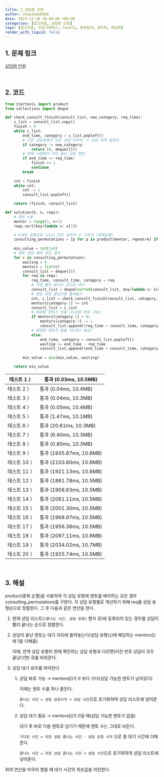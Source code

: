 ```yaml
---
title: 🐹 상담원 인원
author: chaeshee0908
date: 2023-12-10 20:00:00 +09:00
categories: [알고리즘, 상담원 인원]
tags: [알고리즘, 프로그래머스, level2, 완전탐색, 8주차, 채승희]
render_with_liquid: false
---
```


## 1. 문제 링크

[상담원 인원](https://school.programmers.co.kr/learn/courses/30/lessons/214288)

<br>

## 2. 코드

```python
from itertools import product
from collections import deque

def check_consult_finish(consult_list, now_category, req_time):
    c_list = consult_list.copy()
    finish = 0
    while c_list:
        end_time, category = c_list.popleft()
        # 이전 상담유형의 모든 상담 마무리 -> 상담 내역 없애기 
        if category != now_category:
            return (0, deque([]))
        # 현재 시점에서 이미 끝난 상담 확인
        if end_time <= req_time:
            finish += 1
            continue
        break
    
    cnt = finish
    while cnt:
        cnt -= 1
        consult_list.popleft()

    return (finish, consult_list)

def solution(k, n, reqs):
    # 멘토 n명
    mentor = range(1, n+1)
    reqs.sort(key=lambda x: x[2])

    # k개의 유형으로 나누는 모든 경우의 수 구하기 (중복순열)
    consulting_permutations = [p for p in product(mentor, repeat=k) if sum(p) == n]
    
    min_value = int(1e9)
    # 멘토 상담 배치 모든 경우
    for c in consulting_permutations:
        waiting = 0
        mentors = list(c)
        consult_list = deque([])
        for req in reqs:
            req_time, consult_time, category = req
            # 가장 빨리 끝나는 순으로 대기
            consult_list = deque(sorted(consult_list, key=lambda x: x[0]))
            # 멘토 상담 끝났으면 돌려놓기
            cnt, c_list = check_consult_finish(consult_list, category, req_time)
            mentors[category-1] += cnt
            consult_list = c_list
            # 배정할 멘토가 있을 시(상담 바로 가능)
            if mentors[category-1] > 0:
                mentors[category-1] -= 1
                consult_list.append((req_time + consult_time, category)) # 상담 배정
            # 배정할 멘토가 없을 시(대기 필요)
            else:
                end_time, category = consult_list.popleft()
                waiting += end_time - req_time
                consult_list.append((end_time + consult_time, category)) # 상담 배정
            
        min_value = min(min_value, waiting)

    return min_value
```

| 테스트 1 〉 | 통과 (0.03ms, 10.5MB) |
| --- | --- |
| 테스트 2 〉 | 통과 (0.04ms, 10.4MB) |
| 테스트 3 〉 | 통과 (0.04ms, 10.3MB) |
| 테스트 4 〉 | 통과 (0.05ms, 10.4MB) |
| 테스트 5 〉 | 통과 (1.47ms, 10.1MB) |
| 테스트 6 〉 | 통과 (20.61ms, 10.3MB) |
| 테스트 7 〉 | 통과 (6.40ms, 10.3MB) |
| 테스트 8 〉 | 통과 (0.80ms, 10.3MB) |
| 테스트 9 〉 | 통과 (1935.87ms, 10.6MB) |
| 테스트 10 〉 | 통과 (2103.60ms, 10.6MB) |
| 테스트 11 〉 | 통과 (1921.13ms, 10.6MB) |
| 테스트 12 〉 | 통과 (1881.78ms, 10.5MB) |
| 테스트 13 〉 | 통과 (1908.63ms, 10.5MB) |
| 테스트 14 〉 | 통과 (2061.11ms, 10.5MB) |
| 테스트 15 〉 | 통과 (2001.30ms, 10.5MB) |
| 테스트 16 〉 | 통과 (1968.97ms, 10.5MB) |
| 테스트 17 〉 | 통과 (1956.36ms, 10.5MB) |
| 테스트 18 〉 | 통과 (2097.11ms, 10.6MB) |
| 테스트 19 〉 | 통과 (2034.02ms, 10.7MB) |
| 테스트 20 〉 | 통과 (1925.74ms, 10.5MB) |

<br>

## 3. 해설
    
product(중복 순열)을 사용하여 각 상담 유형에 멘토를 배치하는 모든 경우 consulting_permutations를 구한다. 각 상담 유형별로 계산하기 위해 req를 상담 유형순으로 정렬한다. 그 후 다음과 같은 연산을 한다.

1. 현재 상담 리스트(`(끝나는 시간, 상담 유형)` 형식 큐)에 등록되어 있는 경우를 상담이 빨리 끝나는 순으로 정렬한다.
2. 상담이 끝난 멘토는 대기 자리에 돌려놓는다(상담 유형(`i`)에 해당하는 mentors[i]에 1을 더해줌)
    
    이때, 만약 상담 유형이 현재 확인하는 상담 유형과 다르면(이전 번호 상담이 모두 끝났다면) 큐를 비워준다. 
    
3. 상담 대기 유무를 파악한다
    1. 상담 바로 가능 → mentors[i]가 0 보다 크다(상담 가능한 멘토가 남아있다)
        
        이때는 멘토 수를 하나 줄인다.
        
        `끝나는 시간 = 상담 요청시각 + 상담 시간`으로 초기화하여 상담 리스트에 넣어준다. 
        
    2. 상담 대기 필요 → mentors[i]가 0일 때(상담 가능한 멘토가 없음)
        
        대기 후 바로 다음 멘토로 넘기기 때문에 멘토 수는 그대로 놔둔다. 
        
        `기다린 시간 = 이전 상담 끝나는 시간 - 상담 요청 시각` 으로 총 대기 시간에 더해준다. 
        
        `끝나는 시간 = 이전 상담 끝나는 시간 + 상담 시간`으로 초기화하여 상담 리스트에 넣어준다. 
        

위의 연산을 마무리 했을 때 대기 시간의 최솟값을 리턴한다.